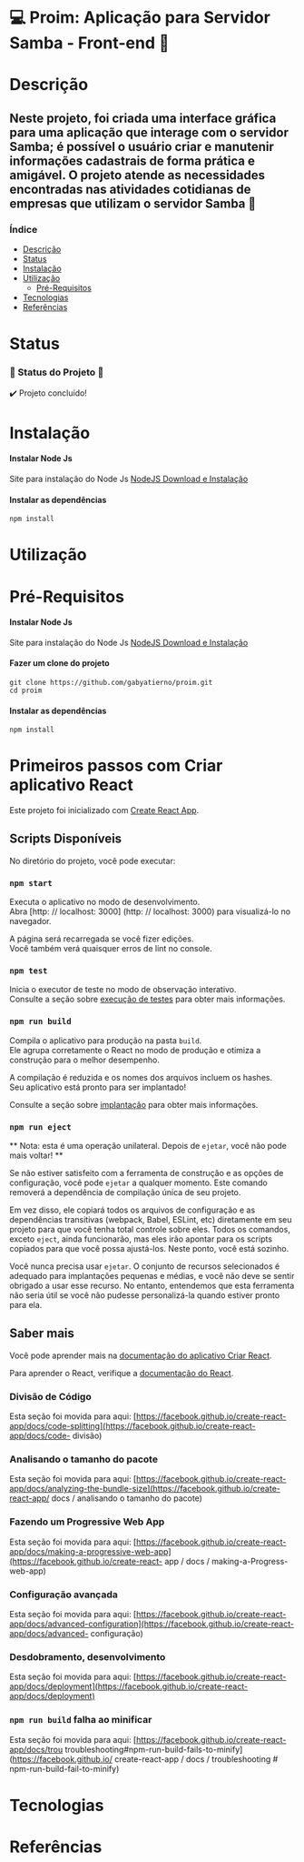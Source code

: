 # :computer: Proim: Aplicação para Servidor Samba - Front-end :art:

# Descrição
## Neste projeto, foi criada uma interface gráfica para uma aplicação que interage com o servidor Samba; é possível o usuário criar e manutenir informações cadastrais de forma prática e amigável. O projeto atende as necessidades encontradas nas atividades cotidianas de empresas que utilizam o servidor Samba :office:

### Índice

<!--ts-->

   * [Descrição](#Descrição)
   * [Status](#Status)
   * [Instalação](#Instalação)
   * [Utilização](#Utilizacao)
      * [Pré-Requisitos](#Pré-Requisitos)
   * [Tecnologias](#tecnologias)
   * [Referências](#referencias)

<!--te-->

# Status
### :construction: Status do Projeto :construction:
:heavy_check_mark: Projeto concluído!

# Instalação

#### Instalar Node Js
Site para instalação do Node Js [NodeJS Download e Instalação](https://nodejs.org/en/)

#### Instalar as dependências
    npm install

# Utilização

# Pré-Requisitos
#### Instalar Node Js
Site para instalação do Node Js [NodeJS Download e Instalação](https://nodejs.org/en/)

#### Fazer um clone do projeto
    git clone https://github.com/gabyatierno/proim.git
    cd proim

#### Instalar as dependências
    npm install

# Primeiros passos com Criar aplicativo React

Este projeto foi inicializado com [Create React App](https://github.com/facebook/create-react-app).

## Scripts Disponíveis

No diretório do projeto, você pode executar:

### `npm start`

Executa o aplicativo no modo de desenvolvimento. \
Abra [http: // localhost: 3000] (http: // localhost: 3000) para visualizá-lo no navegador.

A página será recarregada se você fizer edições. \
Você também verá quaisquer erros de lint no console.

### `npm test`

Inicia o executor de teste no modo de observação interativo. \
Consulte a seção sobre [execução de testes](https://facebook.github.io/create-react-app/docs/running-tests) para obter mais informações.

### `npm run build`

Compila o aplicativo para produção na pasta `build`. \
Ele agrupa corretamente o React no modo de produção e otimiza a construção para o melhor desempenho.

A compilação é reduzida e os nomes dos arquivos incluem os hashes. \
Seu aplicativo está pronto para ser implantado!

Consulte a seção sobre [implantação](https://facebook.github.io/create-react-app/docs/deployment) para obter mais informações.

### `npm run eject`

** Nota: esta é uma operação unilateral. Depois de `ejetar`, você não pode mais voltar! **

Se não estiver satisfeito com a ferramenta de construção e as opções de configuração, você pode `ejetar` a qualquer momento. Este comando removerá a dependência de compilação única de seu projeto.

Em vez disso, ele copiará todos os arquivos de configuração e as dependências transitivas (webpack, Babel, ESLint, etc) diretamente em seu projeto para que você tenha total controle sobre eles. Todos os comandos, exceto `eject`, ainda funcionarão, mas eles irão apontar para os scripts copiados para que você possa ajustá-los. Neste ponto, você está sozinho.

Você nunca precisa usar `ejetar`. O conjunto de recursos selecionados é adequado para implantações pequenas e médias, e você não deve se sentir obrigado a usar esse recurso. No entanto, entendemos que esta ferramenta não seria útil se você não pudesse personalizá-la quando estiver pronto para ela.

## Saber mais

Você pode aprender mais na [documentação do aplicativo Criar React](https://facebook.github.io/create-react-app/docs/getting-started).

Para aprender o React, verifique a [documentação do React](https://reactjs.org/).

### Divisão de Código

Esta seção foi movida para aqui: [https://facebook.github.io/create-react-app/docs/code-splitting](https://facebook.github.io/create-react-app/docs/code- divisão)

### Analisando o tamanho do pacote

Esta seção foi movida para aqui: [https://facebook.github.io/create-react-app/docs/analyzing-the-bundle-size](https://facebook.github.io/create-react-app/ docs / analisando o tamanho do pacote)

### Fazendo um Progressive Web App

Esta seção foi movida para aqui: [https://facebook.github.io/create-react-app/docs/making-a-progressive-web-app](https://facebook.github.io/create-react- app / docs / making-a-Progress-web-app)

### Configuração avançada

Esta seção foi movida para aqui: [https://facebook.github.io/create-react-app/docs/advanced-configuration](https://facebook.github.io/create-react-app/docs/advanced- configuração)

### Desdobramento, desenvolvimento

Esta seção foi movida para aqui: [https://facebook.github.io/create-react-app/docs/deployment](https://facebook.github.io/create-react-app/docs/deployment)

### `npm run build` falha ao minificar

Esta seção foi movida para aqui: [https://facebook.github.io/create-react-app/docs/trou troubleshooting#npm-run-build-fails-to-minify](https://facebook.github.io/ create-react-app / docs / troubleshooting # npm-run-build-fail-to-minify)

# Tecnologias

# Referências
